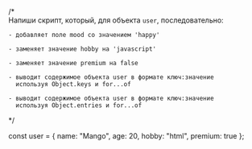 /*  
  Напиши скрипт, который, для объекта `user`, последовательно: 
  
    - добавляет поле mood со значением 'happy'
    
    - заменяет значение hobby на 'javascript'
    
    - заменяет значение premium на false
    
    - выводит содержимое объекта user в формате ключ:значение 
      используя Object.keys и for...of
    
    - выводит содержимое объекта user в формате ключ:значение 
      используя Object.entries и for...of
*/

const user = {
  name: "Mango",
  age: 20,
  hobby: "html",
  premium: true
};